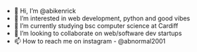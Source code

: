 - 👋 Hi, I’m @abikenrick
- 👀 I’m interested in web development, python and good vibes
- 🌱 I’m currently studying bsc computer science at Cardiff
- 💞️ I’m looking to collaborate on web/software dev startups
- 📫 How to reach me on instagram - @abnormal2001

<!---
abikenrick/abikenrick is a ✨ special ✨ repository because its `README.md` (this file) appears on your GitHub profile.
You can click the Preview link to take a look at your changes.
--->
